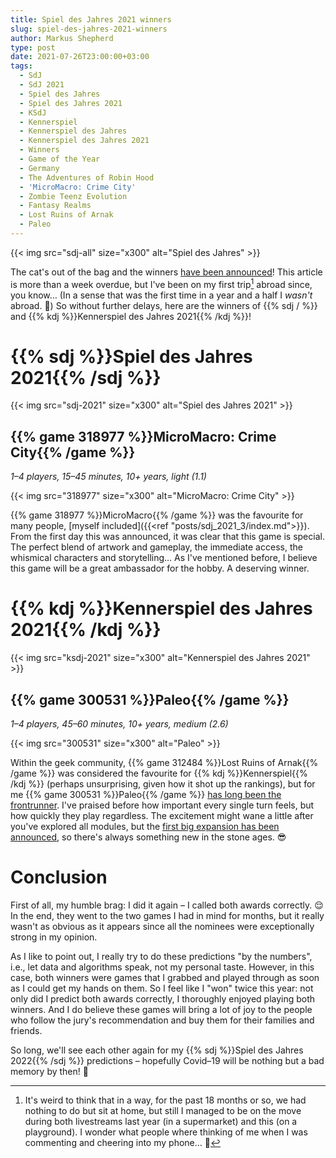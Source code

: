 ```yaml
---
title: Spiel des Jahres 2021 winners
slug: spiel-des-jahres-2021-winners
author: Markus Shepherd
type: post
date: 2021-07-26T23:00:00+03:00
tags:
  - SdJ
  - SdJ 2021
  - Spiel des Jahres
  - Spiel des Jahres 2021
  - KSdJ
  - Kennerspiel
  - Kennerspiel des Jahres
  - Kennerspiel des Jahres 2021
  - Winners
  - Game of the Year
  - Germany
  - The Adventures of Robin Hood
  - 'MicroMacro: Crime City'
  - Zombie Teenz Evolution
  - Fantasy Realms
  - Lost Ruins of Arnak
  - Paleo
---
```


{{< img src="sdj-all" size="x300" alt="Spiel des Jahres" >}}

The cat's out of the bag and the winners [have been announced](https://www.spiel-des-jahres.de/spiel-des-jahres-und-kennerspiel-des-jahres-2021-stehen-fest/)! This article is more than a week overdue, but I've been on my first trip[^livestream] abroad since, you know… (In a sense that was the first time in a year and a half I *wasn't* abroad. 🤷) So without further delays, here are the winners of {{% sdj / %}} and {{% kdj %}}Kennerspiel des Jahres 2021{{% /kdj %}}!


# {{% sdj %}}Spiel des Jahres 2021{{% /sdj %}}

{{< img src="sdj-2021" size="x300" alt="Spiel des Jahres 2021" >}}


## {{% game 318977 %}}MicroMacro: Crime City{{% /game %}}

*1–4 players, 15–45 minutes, 10+ years, light (1.1)*

{{< img src="318977" size="x300" alt="MicroMacro: Crime City" >}}

{{% game 318977 %}}MicroMacro{{% /game %}} was the favourite for many people, [myself included]({{<ref "posts/sdj_2021_3/index.md">}}). From the first day this was announced, it was clear that this game is special. The perfect blend of artwork and gameplay, the immediate access, the whismical characters and storytelling… As I've mentioned before, I believe this game will be a great ambassador for the hobby. A deserving winner.


# {{% kdj %}}Kennerspiel des Jahres 2021{{% /kdj %}}

{{< img src="ksdj-2021" size="x300" alt="Kennerspiel des Jahres 2021" >}}


## {{% game 300531 %}}Paleo{{% /game %}}

*1–4 players, 45–60 minutes, 10+ years, medium (2.6)*

{{< img src="300531" size="x300" alt="Paleo" >}}

Within the geek community, {{% game 312484 %}}Lost Ruins of Arnak{{% /game %}} was considered the favourite for {{% kdj %}}Kennerspiel{{% /kdj %}} (perhaps unsurprising, given how it shot up the rankings), but for me {{% game 300531 %}}Paleo{{% /game %}} [has long been the frontrunner](https://twitter.com/recommend_games/status/1331118405810786311?s=20). I've praised before how important every single turn feels, but how quickly they play regardless. The excitement might wane a little after you've explored all modules, but the [first big expansion has been announced](https://twitter.com/PeterRustemeyer/status/1415003698883928067?s=20), so there's always something new in the stone ages. 😎


# Conclusion

First of all, my humble brag: I did it again – I called both awards correctly. 😌 In the end, they went to the two games I had in mind for months, but it really wasn't as obvious as it appears since all the nominees were exceptionally strong in my opinion.

As I like to point out, I really try to do these predictions "by the numbers", i.e., let data and algorithms speak, not my personal taste. However, in this case, both winners were games that I grabbed and played through as soon as I could get my hands on them. So I feel like I "won" twice this year: not only did I predict both awards correctly, I thoroughly enjoyed playing both winners. And I do believe these games will bring a lot of joy to the people who follow the jury's recommendation and buy them for their families and friends.

So long, we'll see each other again for my {{% sdj %}}Spiel des Jahres 2022{{% /sdj %}} predictions – hopefully Covid–19 will be nothing but a bad memory by then! 🦠


[^livestream]: It's weird to think that in a way, for the past 18 months or so, we had nothing to do but sit at home, but still I managed to be on the move during both livestreams last year (in a supermarket) and this (on a playground). I wonder what people where thinking of me when I was commenting and cheering into my phone… 🧐
